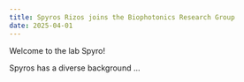 ```yaml
---
title: Spyros Rizos joins the Biophotonics Research Group
date: 2025-04-01
---
```


Welcome to the lab Spyro!

<!--more-->

Spyros has a diverse background ...
